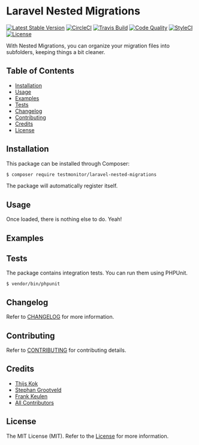 # Laravel Nested Migrations

[![Latest Stable Version](https://poser.pugx.org/testmonitor/laravel-nested-migrations/v/stable)](https://packagist.org/packages/testmonitor/laravel-nested-migrations)
[![CircleCI](https://img.shields.io/circleci/project/github/testmonitor/laravel-nested-migrations.svg)](https://circleci.com/gh/testmonitor/laravel-nested-migrations)
[![Travis Build](https://travis-ci.com/testmonitor/laravel-nested-migrations.svg?branch=master)](https://travis-ci.com/testmonitor/laravel-nested-migrations)
[![Code Quality](https://scrutinizer-ci.com/g/testmonitor/laravel-nested-migrations/badges/quality-score.png?b=master)](https://scrutinizer-ci.com/g/testmonitor/laravel-nested-migrations/?branch=master)
[![StyleCI](https://styleci.io/repos/222276101/shield)](https://styleci.io/repos/222276101)
[![License](https://poser.pugx.org/testmonitor/laravel-nested-migrations/license)](https://packagist.org/packages/testmonitor/laravel-nested-migrations)

With Nested Migrations, you can organize your migration files into subfolders, keeping things a bit cleaner. 

## Table of Contents

- [Installation](#installation)
- [Usage](#usage)
- [Examples](#examples)
- [Tests](#tests)
- [Changelog](#changelog)
- [Contributing](#contributing)
- [Credits](#credits)
- [License](#license)
  
## Installation

This package can be installed through Composer:

```sh
$ composer require testmonitor/laravel-nested-migrations
```

The package will automatically register itself. 

## Usage

Once loaded, there is nothing else to do. Yeah!

## Examples

## Tests

The package contains integration tests. You can run them using PHPUnit.

```
$ vendor/bin/phpunit
```

## Changelog

Refer to [CHANGELOG](CHANGELOG.md) for more information.

## Contributing

Refer to [CONTRIBUTING](CONTRIBUTING.md) for contributing details.

## Credits

- [Thijs Kok](https://www.testmonitor.com/)
- [Stephan Grootveld](https://www.testmonitor.com/)
- [Frank Keulen](https://www.testmonitor.com/)
- [All Contributors](../../contributors)

## License

The MIT License (MIT). Refer to the [License](LICENSE.md) for more information.
